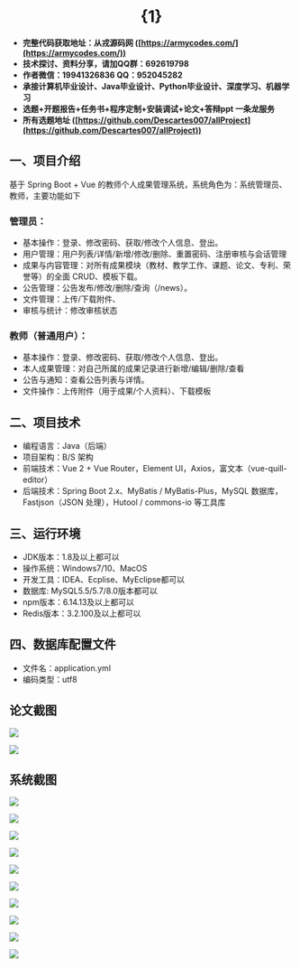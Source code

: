 ﻿<h1 align="center">{1}</h1></p>

- <b>完整代码获取地址：从戎源码网 ([https://armycodes.com/](https://armycodes.com/))</b>
- <b>技术探讨、资料分享，请加QQ群：692619798</b>
- <b>作者微信：19941326836  QQ：952045282</b>
- <b>承接计算机毕业设计、Java毕业设计、Python毕业设计、深度学习、机器学习</b>
- <b>选题+开题报告+任务书+程序定制+安装调试+论文+答辩ppt 一条龙服务</b>
- <b>所有选题地址 ([https://github.com/Descartes007/allProject](https://github.com/Descartes007/allProject)) </b>

## 一、项目介绍

基于 Spring Boot + Vue 的教师个人成果管理系统，系统角色为：系统管理员、教师，主要功能如下

### 管理员：
- 基本操作：登录、修改密码、获取/修改个人信息、登出。
- 用户管理：用户列表/详情/新增/修改/删除、重置密码、注册审核与会话管理
- 成果与内容管理：对所有成果模块（教材、教学工作、课题、论文、专利、荣誉等）的全面 CRUD、模板下载。
- 公告管理：公告发布/修改/删除/查询（/news）。
- 文件管理：上传/下载附件、
- 审核与统计：修改审核状态

### 教师（普通用户）：
- 基本操作：登录、修改密码、获取/修改个人信息、登出。
- 本人成果管理：对自己所属的成果记录进行新增/编辑/删除/查看
- 公告与通知：查看公告列表与详情。
- 文件操作：上传附件（用于成果/个人资料）、下载模板


## 二、项目技术

- 编程语言：Java（后端）
- 项目架构：B/S 架构
- 前端技术：Vue 2 + Vue Router，Element UI，Axios，富文本（vue-quill-editor）
- 后端技术：Spring Boot 2.x、MyBatis / MyBatis-Plus，MySQL 数据库，Fastjson（JSON 处理），Hutool / commons-io 等工具库

## 三、运行环境

- JDK版本：1.8及以上都可以
- 操作系统：Windows7/10、MacOS
- 开发工具：IDEA、Ecplise、MyEclipse都可以
- 数据库: MySQL5.5/5.7/8.0版本都可以
- npm版本：6.14.13及以上都可以
- Redis版本：3.2.100及以上都可以

## 四、数据库配置文件

- 文件名：application.yml
- 编码类型：utf8

## 论文截图

![](screenshot/1.jpg)

![](screenshot/2.jpg)

## 系统截图

![](screenshot/3.jpg)

![](screenshot/4.jpg)

![](screenshot/5.jpg)

![](screenshot/6.jpg)

![](screenshot/7.jpg)

![](screenshot/8.jpg)

![](screenshot/9.jpg)

![](screenshot/10.jpg)

![](screenshot/11.jpg)

![](screenshot/12.jpg)

